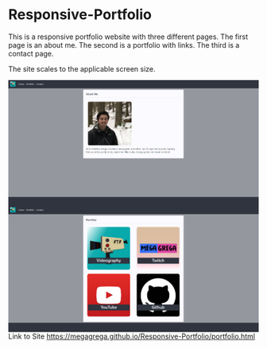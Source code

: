 # Responsive-Portfolio
This is a responsive portfolio website with three different pages.
The first page is an about me.
The second is a portfolio with links.
The third is a contact page.

The site scales to the applicable screen size.

<img src="About me page.PNG"
     alt=""
     style="float: left; margin-right: 10px;" />
<img src="Contact Page.PNG.PNG"
     alt=""
     style="float: left; margin-right: 10px;" />
<img src="Portfolio Page.PNG"
     alt=""
     style="float: left; margin-right: 10px;" />


Link to Site
https://megagrega.github.io/Responsive-Portfolio/portfolio.html


